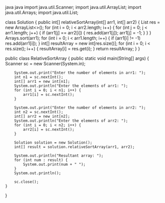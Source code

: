 java
java
import java.util.Scanner;
import java.util.ArrayList;
import java.util.Arrays;
import java.util.List;

class Solution {
    public int[] relativeSortArray(int[] arr1, int[] arr2) {
        List<Integer> res = new ArrayList<>();
        for (int i = 0; i < arr2.length; i++) {
            for (int j = 0; j < arr1.length; j++) {
                if (arr1[j] == arr2[i]) {
                    res.add(arr1[j]);
                    arr1[j] = -1;
                }
            }
        }
        Arrays.sort(arr1);
        for (int i = 0; i < arr1.length; i++) {
            if (arr1[i] != -1) res.add(arr1[i]);
        }
        int[] resultArray = new int[res.size()];
        for (int i = 0; i < res.size(); i++) {
            resultArray[i] = res.get(i);
        }
        return resultArray;
    }
}

public class RelativeSortArray {
    public static void main(String[] args) {
        Scanner sc = new Scanner(System.in);

        System.out.print("Enter the number of elements in arr1: ");
        int n1 = sc.nextInt();
        int[] arr1 = new int[n1];
        System.out.println("Enter the elements of arr1: ");
        for (int i = 0; i < n1; i++) {
            arr1[i] = sc.nextInt();
        }

        System.out.print("Enter the number of elements in arr2: ");
        int n2 = sc.nextInt();
        int[] arr2 = new int[n2];
        System.out.println("Enter the elements of arr2: ");
        for (int i = 0; i < n2; i++) {
            arr2[i] = sc.nextInt();
        }

        Solution solution = new Solution();
        int[] result = solution.relativeSortArray(arr1, arr2);

        System.out.println("Resultant array: ");
        for (int num : result) {
            System.out.print(num + " ");
        }
        System.out.println();

        sc.close();
    }
}


